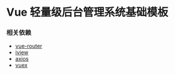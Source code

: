 # Vue 轻量级后台管理系统基础模板

### 相关依赖

- [vue-router](https://router.vuejs.org/zh/)
- [iview](https://www.iviewui.com/docs/guide/install)
- [axios](https://www.kancloud.cn/yunye/axios/234845)
- [vuex](https://vuex.vuejs.org/zh/)
